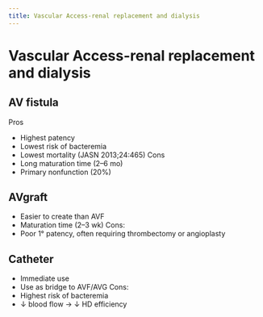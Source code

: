 ```yaml
---
title: Vascular Access-renal replacement and dialysis
---
```

# Vascular Access-renal replacement and dialysis

## AV fistula
Pros
* Highest patency
* Lowest risk of bacteremia
* Lowest mortality (JASN 2013;24:465)
Cons
* Long maturation time (2–6 mo)
* Primary nonfunction (20%)

## AVgraft
* Easier to create than AVF
* Maturation time (2–3 wk)
Cons: 
* Poor 1° patency, often requiring thrombectomy or angioplasty
 
## Catheter
* Immediate use
* Use as bridge to AVF/AVG
Cons: 
* Highest risk of bacteremia
* ↓ blood flow → ↓ HD efficiency

